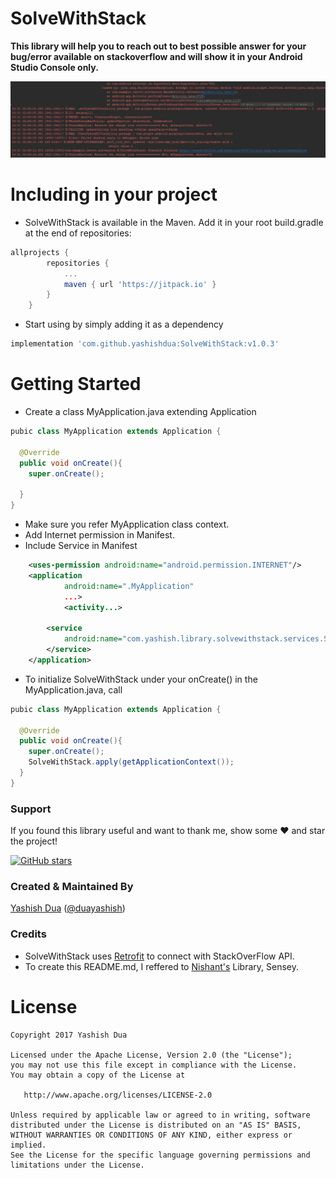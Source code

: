 # SolveWithStack

<strong>This library will help you to reach out to best possible answer for your bug/error available on stackoverflow and will show it in your Android Studio Console only.</strong>

<div align="center">
  <img src="/solvewithstack.PNG" />
</div>


# Including in your project

+ SolveWithStack is available in the Maven. Add it in your root build.gradle at the end of repositories:
```gradle
allprojects {
		repositories {
			...
			maven { url 'https://jitpack.io' }
		}
	}
```

+ Start using by simply adding it as a dependency
```gradle
implementation 'com.github.yashishdua:SolveWithStack:v1.0.3'
```


# Getting Started

+ Create a class MyApplication.java extending Application
```java
pubic class MyApplication extends Application {

  @Override
  public void onCreate(){
    super.onCreate();
    
  }
}
```
+ Make sure you refer MyApplication class context.
+ Add Internet permission in Manifest.
+ Include Service in Manifest
```xml
    <uses-permission android:name="android.permission.INTERNET"/>
    <application
            android:name=".MyApplication"
            ...>
            <activity...>
	
	    <service
	    	android:name="com.yashish.library.solvewithstack.services.StackAPIBackgroundService">
	    </service>
    </application>        
```

+ To initialize SolveWithStack under your onCreate() in the MyApplication.java, call
```java
pubic class MyApplication extends Application {

  @Override
  public void onCreate(){
    super.onCreate();
    SolveWithStack.apply(getApplicationContext());
  }
}

```
### Support
If you found this library useful and want to thank me, show some :heart: and star the project!

[![GitHub stars](https://img.shields.io/github/stars/yashishdua/SolveWithStack.svg?style=social&label=Star)](https://github.com/yashishdua/SolveWithStack)


### Created & Maintained By
[Yashish Dua](https://github.com/yashishdua) 
([@duayashish](https://www.twitter.com/@duayashish))


### Credits
+ SolveWithStack uses [Retrofit](http://square.github.io/retrofit/) to connect with StackOverFlow API.
+ To create this README.md, I reffered to [Nishant's](https://github.com/nisrulz) Library, Sensey.


License
=======

    Copyright 2017 Yashish Dua

    Licensed under the Apache License, Version 2.0 (the "License");
    you may not use this file except in compliance with the License.
    You may obtain a copy of the License at

       http://www.apache.org/licenses/LICENSE-2.0

    Unless required by applicable law or agreed to in writing, software
    distributed under the License is distributed on an "AS IS" BASIS,
    WITHOUT WARRANTIES OR CONDITIONS OF ANY KIND, either express or implied.
    See the License for the specific language governing permissions and
    limitations under the License.
